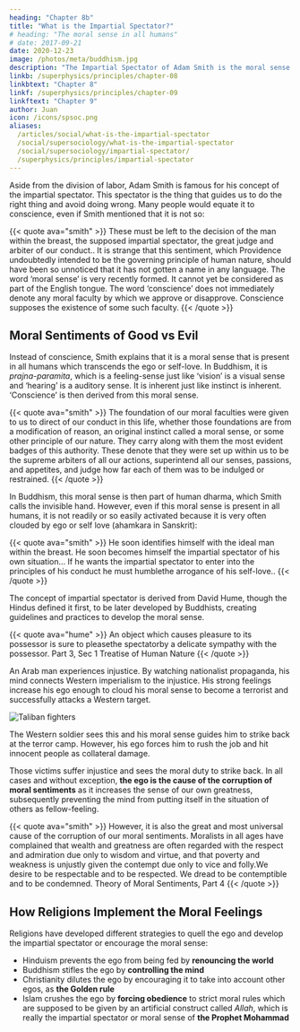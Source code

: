 ```yaml
---
heading: "Chapter 8b"
title: "What is the Impartial Spectator?"
# heading: "The moral sense in all humans"
# date: 2017-09-21
date: 2020-12-23
image: /photos/meta/buddhism.jpg
description: "The Impartial Spectator of Adam Smith is the moral sense in all humans"
linkb: /superphysics/principles/chapter-08
linkbtext: "Chapter 8"
linkf: /superphysics/principles/chapter-09
linkftext: "Chapter 9"
author: Juan
icon: /icons/spsoc.png
aliases:
  /articles/social/what-is-the-impartial-spectator
  /social/supersociology/what-is-the-impartial-spectator
  /social/supersociology/impartial-spectator/
  /superphysics/principles/impartial-spectator
---
```



Aside from the division of labor, Adam Smith is famous for his concept of the impartial spectator. This spectator is the thing that guides us to do the right thing and avoid doing wrong. Many people would equate it to conscience, even if Smith mentioned that it is not so:


{{< quote ava="smith" >}}
These must be left to the decision of the man within the breast, the supposed impartial spectator, the great judge and arbiter of our conduct.. It is strange that this sentiment, which Providence undoubtedly intended to be the governing principle of human nature, should have been so unnoticed that it has not gotten a name in any language. The word ‘moral sense’ is very recently formed. It cannot yet be considered as part of the English tongue. The word ‘conscience’ does not immediately denote any moral faculty by which we approve or disapprove. Conscience supposes the existence of some such faculty.
{{< /quote >}}


## Moral Sentiments of Good vs Evil

Instead of conscience, Smith explains that it is a moral sense that is present in all humans which transcends the ego or self-love. In Buddhism, it is *prajna-paramita*, which is a feeling-sense just like ‘vision’ is a visual sense and ‘hearing’ is a auditory sense. It is inherent just like instinct is inherent. ‘Conscience’ is then derived from this moral sense.

{{< quote ava="smith" >}}
The foundation of our moral faculties were given to us to direct of our conduct in this life, whether those foundations are from a modification of reason, an original instinct called a moral sense, or some other principle of our nature. They carry along with them the most evident badges of this authority. These denote that they were set up within us to be the supreme arbiters of all our actions, superintend all our senses, passions, and appetites, and judge how far each of them was to be indulged or restrained.
{{< /quote >}}


In Buddhism, this moral sense is then part of human dharma, which Smith calls the invisible hand. However, even if this moral sense is present in all humans, it is not readily or so easily activated because it is very often clouded by ego or self love (ahamkara in Sanskrit):

{{< quote ava="smith" >}}
He soon identifies himself with the ideal man within the breast. He soon becomes himself the impartial spectator of his own situation... If he wants the impartial spectator to enter into the principles of his conduct he must humblethe arrogance of his self-love..
{{< /quote >}}

The concept of impartial spectator is derived from David Hume, though the Hindus defined it first, to be later developed by Buddhists, creating guidelines and practices to develop the moral sense.


{{< quote ava="hume" >}}
An object which causes pleasure to its possessor is sure to pleasethe spectatorby a delicate sympathy with the possessor.
Part 3, Sec 1 Treatise of Human Nature
{{< /quote >}}

An Arab man experiences injustice. By watching nationalist propaganda, his mind connects Western imperialism to the injustice. His strong feelings increase his ego enough to cloud his moral sense to become a terrorist and successfully attacks a Western target.

![Taliban fighters](/countries/af/taliban.jpg)


The Western soldier sees this and his moral sense guides him to strike back at the terror camp. However, his ego forces him to rush the job and hit innocent people as collateral damage.

Those victims suffer injustice and sees the moral duty to strike back. In all cases and without exception, **the ego is the cause of the corruption of moral sentiments** as it increases the sense of our own greatness, subsequently preventing the mind from putting itself in the situation of others as fellow-feeling.


{{< quote ava="smith" >}}
However, it is also the great and most universal cause of the corruption of our moral sentiments. Moralists in all ages have complained that wealth and greatness are often regarded with the respect and admiration due only to wisdom and virtue, and that poverty and weakness is unjustly given the contempt due only to vice and folly.We desire to be respectable and to be respected. We dread to be contemptible and to be condemned.
Theory of Moral Sentiments, Part 4
{{< /quote >}}


## How Religions Implement the Moral Feelings

Religions have developed different strategies to quell the ego and develop the impartial spectator or encourage the moral sense:
- Hinduism prevents the ego from being fed by **renouncing the world**
- Buddhism stifles the ego by **controlling the mind**
- Christianity dilutes the ego by encouraging it to take into account other egos, as **the Golden rule**
- Islam crushes the ego by **forcing obedience** to strict moral rules which are supposed to be given by an artificial construct called *Allah*, which is really the impartial spectator or moral sense of **the Prophet Mohammad**

